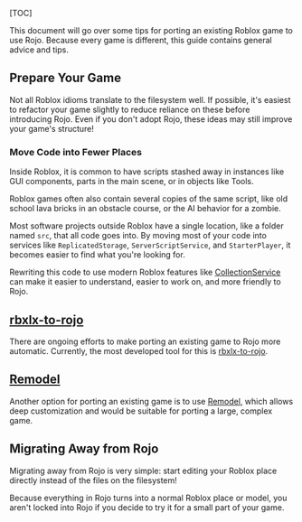 [TOC]

This document will go over some tips for porting an existing Roblox game to use Rojo. Because every game is different, this guide contains general advice and tips.

## Prepare Your Game
Not all Roblox idioms translate to the filesystem well. If possible, it's easiest to refactor your game slightly to reduce reliance on these before introducing Rojo. Even if you don't adopt Rojo, these ideas may still improve your game's structure!

### Move Code into Fewer Places
Inside Roblox, it is common to have scripts stashed away in instances like GUI components, parts in the main scene, or in objects like Tools.

Roblox games often also contain several copies of the same script, like old school lava bricks in an obstacle course, or the AI behavior for a zombie.

Most software projects outside Roblox have a single location, like a folder named `src`, that all code goes into. By moving most of your code into services like `ReplicatedStorage`, `ServerScriptService`, and `StarterPlayer`, it becomes easier to find what you're looking for.

Rewriting this code to use modern Roblox features like [CollectionService](https://developer.roblox.com/en-us/api-reference/class/CollectionService) can make it easier to understand, easier to work on, and more friendly to Rojo.

## [rbxlx-to-rojo](https://github.com/rojo-rbx/rbxlx-to-rojo)
There are ongoing efforts to make porting an existing game to Rojo more automatic. Currently, the most developed tool for this is [rbxlx-to-rojo](https://github.com/rojo-rbx/rbxlx-to-rojo).

## [Remodel](https://github.com/Roblox/remodel)
Another option for porting an existing game is to use [Remodel](https://github.com/Roblox/remodel), which allows deep customization and would be suitable for porting a large, complex game.

## Migrating Away from Rojo
Migrating away from Rojo is very simple: start editing your Roblox place directly instead of the files on the filesystem!

Because everything in Rojo turns into a normal Roblox place or model, you aren't locked into Rojo if you decide to try it for a small part of your game.
